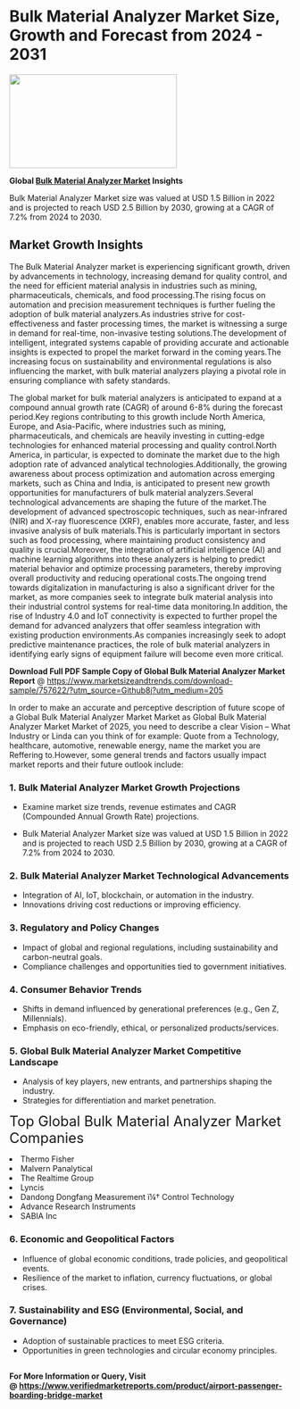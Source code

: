 <H1>Bulk Material Analyzer Market Size, Growth and Forecast from 2024 - 2031</H1><img class="aligncenter size-medium wp-image-584254" src="https://thirdeyenews.in/wp-content/uploads/2024/09/Global-Market-Research-300x168.jpeg" alt="" width="300" height="168" /><p><strong>Global&nbsp;<a href="https://www.marketsizeandtrends.com/download-sample/757622/?utm_source=Github8j?utm_medium=205">Bulk Material Analyzer Market</a> Insights</strong></p><p>Bulk Material Analyzer Market size was valued at USD 1.5 Billion in 2022 and is projected to reach USD 2.5 Billion by 2030, growing at a CAGR of 7.2% from 2024 to 2030.</p><p><h2>Market Growth Insights</h2> <p>The Bulk Material Analyzer market is experiencing significant growth, driven by advancements in technology, increasing demand for quality control, and the need for efficient material analysis in industries such as mining, pharmaceuticals, chemicals, and food processing.The rising focus on automation and precision measurement techniques is further fueling the adoption of bulk material analyzers.As industries strive for cost-effectiveness and faster processing times, the market is witnessing a surge in demand for real-time, non-invasive testing solutions.The development of intelligent, integrated systems capable of providing accurate and actionable insights is expected to propel the market forward in the coming years.The increasing focus on sustainability and environmental regulations is also influencing the market, with bulk material analyzers playing a pivotal role in ensuring compliance with safety standards.</p> <p>The global market for bulk material analyzers is anticipated to expand at a compound annual growth rate (CAGR) of around 6-8% during the forecast period.Key regions contributing to this growth include North America, Europe, and Asia-Pacific, where industries such as mining, pharmaceuticals, and chemicals are heavily investing in cutting-edge technologies for enhanced material processing and quality control.North America, in particular, is expected to dominate the market due to the high adoption rate of advanced analytical technologies.Additionally, the growing awareness about process optimization and automation across emerging markets, such as China and India, is anticipated to present new growth opportunities for manufacturers of bulk material analyzers.Several technological advancements are shaping the future of the market.The development of advanced spectroscopic techniques, such as near-infrared (NIR) and X-ray fluorescence (XRF), enables more accurate, faster, and less invasive analysis of bulk materials.This is particularly important in sectors such as food processing, where maintaining product consistency and quality is crucial.Moreover, the integration of artificial intelligence (AI) and machine learning algorithms into these analyzers is helping to predict material behavior and optimize processing parameters, thereby improving overall productivity and reducing operational costs.The ongoing trend towards digitalization in manufacturing is also a significant driver for the market, as more companies seek to integrate bulk material analysis into their industrial control systems for real-time data monitoring.In addition, the rise of Industry 4.0 and IoT connectivity is expected to further propel the demand for advanced analyzers that offer seamless integration with existing production environments.As companies increasingly seek to adopt predictive maintenance practices, the role of bulk material analyzers in identifying early signs of equipment failure will become even more critical.<p><span class=""><strong>Download Full PDF Sample Copy of Global Bulk Material Analyzer Market Report</strong> @ <a href="https://www.marketsizeandtrends.com/download-sample/757622/?utm_source=Github8j?utm_medium=205" target="_blank">https://www.marketsizeandtrends.com/download-sample/757622/?utm_source=Github8j?utm_medium=205</a></span></p><p>In order to make an accurate and perceptive description of future scope of a Global&nbsp;Bulk Material Analyzer Market Market as Global&nbsp;Bulk Material Analyzer Market Market of 2025, you need to describe a clear Vision &ndash; What Industry or Linda can you think of for example: Quote from a Technology, healthcare, automotive, renewable energy, name the market you are Reffering to.However, some general trends and factors usually impact market reports and their future outlook include:</p><h3>1.&nbsp;<strong>Bulk Material Analyzer Market Growth Projections</strong></h3><ul><li>Examine market size trends, revenue estimates and CAGR (Compounded Annual Growth Rate) projections.</li><li><p>Bulk Material Analyzer Market size was valued at USD 1.5 Billion in 2022 and is projected to reach USD 2.5 Billion by 2030, growing at a CAGR of 7.2% from 2024 to 2030.</p></li></ul><h3>2.&nbsp;<strong>Bulk Material Analyzer Market Technological Advancements</strong></h3><ul><li>Integration of AI, IoT, blockchain, or automation in the industry.</li><li>Innovations driving cost reductions or improving efficiency.</li></ul><h3>3.&nbsp;<strong>Regulatory and Policy Changes</strong></h3><ul><li>Impact of global and regional regulations, including sustainability and carbon-neutral goals.</li><li>Compliance challenges and opportunities tied to government initiatives.</li></ul><h3>4.&nbsp;<strong>Consumer Behavior Trends</strong></h3><ul><li>Shifts in demand influenced by generational preferences (e.g., Gen Z, Millennials).</li><li>Emphasis on eco-friendly, ethical, or personalized products/services.</li></ul><h3>5.&nbsp;<strong>Global Bulk Material Analyzer Market Competitive Landscape</strong></h3><ul><li>Analysis of key players, new entrants, and partnerships shaping the industry.</li><li>Strategies for differentiation and market penetration.</li></ul><p data-pm-slice="1 1 []"><span style="color: inherit; font-family: inherit; font-size: 25px;">Top Global Bulk Material Analyzer Market Companies</span></p><div class="" data-test-id=""><p><li>Thermo Fisher</li><li> Malvern Panalytical</li><li> The Realtime Group</li><li> Lyncis</li><li> Dandong Dongfang Measurement ï¼† Control Technology</li><li> Advance Research Instruments</li><li> SABIA Inc</li></p></div><h3>6.&nbsp;<strong>Economic and Geopolitical Factors</strong></h3><ul><li>Influence of global economic conditions, trade policies, and geopolitical events.</li><li>Resilience of the market to inflation, currency fluctuations, or global crises.</li></ul><h3>7.&nbsp;<strong>Sustainability and ESG (Environmental, Social, and Governance)</strong></h3><ul><li>Adoption of sustainable practices to meet ESG criteria.</li><li>Opportunities in green technologies and circular economy principles.</li></ul><h2><strong style="font-size: 14px;">For More Information or Query, Visit @&nbsp;</strong><a style="background-color: #ffffff; font-size: 14px;" href="https://www.marketsizeandtrends.com/report/bulk-material-analyzer-market/" target="_blank">https://www.verifiedmarketreports.com/product/airport-passenger-boarding-bridge-market</a></h2>